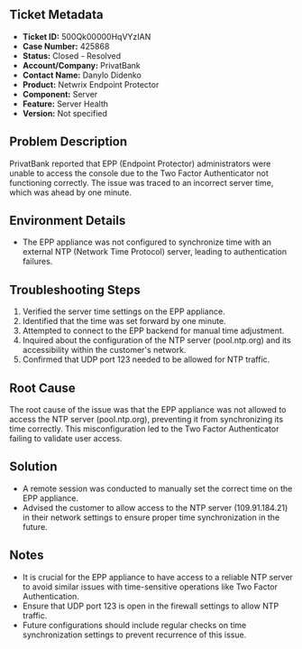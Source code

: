 ## Ticket Metadata
- **Ticket ID:** 500Qk00000HqVYzIAN
- **Case Number:** 425868
- **Status:** Closed - Resolved
- **Account/Company:** PrivatBank
- **Contact Name:** Danylo Didenko
- **Product:** Netwrix Endpoint Protector
- **Component:** Server
- **Feature:** Server Health
- **Version:** Not specified

## Problem Description
PrivatBank reported that EPP (Endpoint Protector) administrators were unable to access the console due to the Two Factor Authenticator not functioning correctly. The issue was traced to an incorrect server time, which was ahead by one minute.

## Environment Details
- The EPP appliance was not configured to synchronize time with an external NTP (Network Time Protocol) server, leading to authentication failures.

## Troubleshooting Steps
1. Verified the server time settings on the EPP appliance.
2. Identified that the time was set forward by one minute.
3. Attempted to connect to the EPP backend for manual time adjustment.
4. Inquired about the configuration of the NTP server (pool.ntp.org) and its accessibility within the customer's network.
5. Confirmed that UDP port 123 needed to be allowed for NTP traffic.

## Root Cause
The root cause of the issue was that the EPP appliance was not allowed to access the NTP server (pool.ntp.org), preventing it from synchronizing its time correctly. This misconfiguration led to the Two Factor Authenticator failing to validate user access.

## Solution
- A remote session was conducted to manually set the correct time on the EPP appliance.
- Advised the customer to allow access to the NTP server (109.91.184.21) in their network settings to ensure proper time synchronization in the future.

## Notes
- It is crucial for the EPP appliance to have access to a reliable NTP server to avoid similar issues with time-sensitive operations like Two Factor Authentication.
- Ensure that UDP port 123 is open in the firewall settings to allow NTP traffic.
- Future configurations should include regular checks on time synchronization settings to prevent recurrence of this issue.